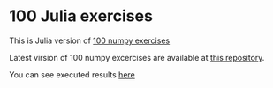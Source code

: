100 Julia exercises
=============

This is Julia version of [100 numpy exercises](http://www.loria.fr/~rougier/teaching/numpy.100/)

Latest virsion of 100 numpy excercises are available at [this repository](https://github.com/rougier/numpy-100).

You can see executed results [here](http://nbviewer.ipython.org/github/chezou/julia-100-exercises/blob/master/julia-100-exercises.ipynb)

